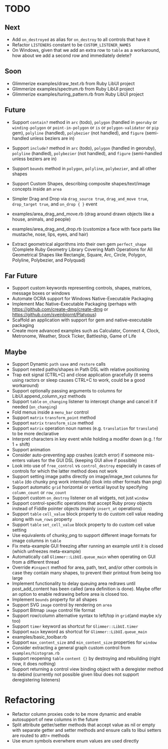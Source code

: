 # TODO

## Next

- Add `on_destroyed` as alias for `on_destroy` to all controls that have it
- Refactor `LISTENERS` constant to be `CUSTOM_LISTENER_NAMES`
- On Windows, given that we add an extra row to `table` as a workaround, how about we add a second row and immediately delete?

## Soon

- Glimmerize examples/draw_text.rb from Ruby LibUI project
- Glimmerize examples/spectrum.rb from Ruby LibUI project
- Glimmerize examples/turing_pattern.rb from Ruby LibUI project

## Future

- Support `contain?` method in `arc` (todo), `polygon` (handled in `georuby` or `winding-polygon` or `point-in-polygon` or `is` or `polygon-validator` or `pip` gem), `polyline` (handled), `polybezier` (not handled), and `figure` (semi-handled unless beziers are in)
- Support `include?` method in `arc` (todo), `polygon` (handled in georuby), `polyline` (handled), `polybezier` (not handled), and `figure` (semi-handled unless beziers are in)
- Support `bounds` method in `polygon`, `polyline`, `polybezier`, and all other shapes

- Support Custom Shapes, describing composite shapes/text/image concepts inside an `area`
- Simpler Drag and Drop via `drag_source true`, `drag_and_move true`, `drop_target true`, and `on_drop { }` event
- examples/area_drag_and_move.rb (drag around drawn objects like a house, animals, and people)
- examples/area_drag_and_drop.rb (customize a face with face parts like mustache, nose, lips, eyes, and hair)
- Extract geometrical algorithms into their own gem `perfect_shape` (Complete Ruby Geometry Library Covering Math Operations for All Geometrical Shapes like Rectangle, Square, Arc, Circle, Polygon, Polyline, Polybezier, and Polyquad)

## Far Future

- Support custom keywords representing controls, shapes, matrices, message boxes or windows
- Automate OCRA support for Windows Native-Executable Packaging
- Implement Mac Native-Executable Packaging (perhaps with https://github.com/create-dmg/create-dmg or https://github.com/sveinbjornt/Platypus)
- Scaffold an application with support for gem and native-executable packaging
- Create more advanced examples such as Calculator, Connect 4, Clock, Metronome, Weather, Stock Ticker, Battleship, Game of Life

## Maybe

- Support Dynamic `path` `save` and `restore` calls
- Support nested paths/shapes in Path DSL with relative positioning
- Trap exit signal (CTRL+C) and close application gracefully (it seems using ractors or sleep causes CTRL+C to work, could be a good workaround)
- Support optionally passing arguments to columns for LibUI.append_column_xyz methods
- Support `table` `on_changing` listener to intercept change and cancel it if needed (`on_changing`)
- Fold menus inside a `menu_bar` control
- Support `matrix` `transform_point` method
- Support `matrix` `transform_size` method
- Support `matrix` operation noun names (e.g. `translation` for `translate`) to be more declarative
- Interpret characters in key event while holding a modifer down (e.g. ! for 1 + shift)
- Support animation
- Consider auto-preventing app crashes (catch error) if someone mis-enters values for the GUI DSL (keeping GUI alive if possible)
- Look into use of `free_control` vs `control_destroy` especially in cases of controls for which the latter method does not work
- Support setting image paths directly on image/image_text columns for `table` (do chunky png work internally) (look into other formats than png)
- Support automatic `grid` horizontal or vertical layout by specifying `column_count` or `row_count`
- Support custom `on_destroy` listener on all widgets, not just `window`
- Support control-specific operations that accept Ruby proxy objects instead of Fiddle pointer objects (mainly `insert_at` operations)
- Support `table` `cell_value` block property to do custom cell value reading along with `num_rows` property
- Support `table` `set_cell_value` block property to do custom cell value setting
- Use equivalents of chunky_png to support different image formats for image columns in `table`
- Fix meta-example GUI freezing after running an example until it is closed (which unfreezes meta-example)
- Automatically call `Glimmer::LibUI.queue_main` when operating on GUI from a different thread
- Override `#inspect` method for area, path, text, and/or other controls in case they contain many shapes, to prevent their printout from being too large
- Implement functionality to delay queuing area redraws until post_add_content has been called (area definition is done). Maybe offer an option to enable redrawing before area is closed too.
- Implement `bounds` property for all shapes
- Support SVG `image` control by rendering on `area`
- Support Bitmap `image` control file format
- Support row/column alternative syntax to left/top in `grid`(and maybe x/y too)
- Support `timer` keyword as shortcut for `Glimmer::LibUI.timer`
- Support `main` keyword as shortcut for `Glimmer::LibUI.queue_main`
- examples/basic_toolbar.rb
- Support `max_content_size` and `min_content_size` properties for `window`
- Consider extracting a general graph custom control from `examples/histogram.rb`
- Support reopening `table` `content {}` by destroying and rebuilding (right now, it does nothing)
- Support returning a control view binding object with a deregister method to debind (currently not possible given libui does not support deregistering listeners)

# Refactoring

- Refactor column proxies code to be more dynamic and enable autosupport of new columns in the future
- Split attribute getter/setter methods that accept value as nil or empty with separate getter and setter methods and ensure calls to libui setters are routed to attr= methods
- Use enum symbols everwhere enum values are used directly
